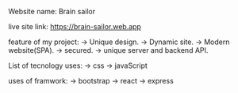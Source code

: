 Website name: Brain sailor

live site link: https://brain-sailor.web.app

feature of my project:
-> Unique design.
-> Dynamic site.
-> Modern website(SPA).
-> secured.
-> unique server and backend API.

List of tecnology uses:
-> css
-> javaScript

uses of framwork:
-> bootstrap
-> react
-> express
